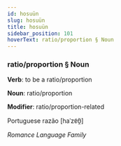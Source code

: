 ```yaml
---
id: hosuün
slug: hosuün
title: hosuün
sidebar_position: 101
hoverText: ratio/proportion § Noun
---
```


### ratio/proportion § Noun

**Verb**: to be a ratio/proportion

**Noun**: ratio/proportion

**Modifier**: ratio/proportion-related

Portuguese razão [haˈzɐ̃ʊ̯̃]

*Romance Language Family*